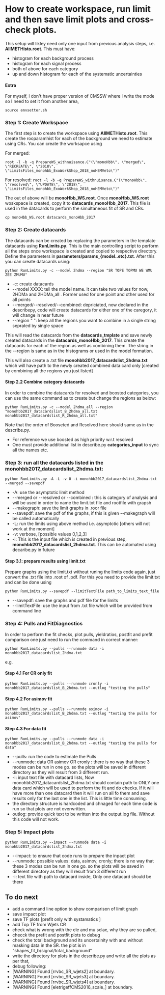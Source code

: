 How to create workspace, run limit and then save limit plots and cross-check plots. 
===================================================================================

This setup will likley need only one input from previous analysis steps, i.e. **AllMETHisto.root**. This must have: 
 * histogram for each background process 
 * histogram for each signal process
 * both of above for each category 
 * up and down histogram for each of the systematic uncertainties 


#### Extra ####
For myself, I don't have proper version of CMSSW where I write the mode so I need to set it from another area, 

```source envsetter.sh ```

### Step 1: Create Workspace ### 
The first step is to create the workspace using **AllMETHisto.root**. This create the rooparamhist for each of the background we need to estimate using CRs. You can create the worksapce using
 
For merged: 

```root -l -b -q PrepareWS_withnuisance.C"(\"monoHbb\", \"merged\", \"RECREATE\", \"2018\", \"LimitsFiles_monohbb_ExoWorkShop_2018_noHEMVeto\")"```


For resolved: 
```root -l -b -q PrepareWS_withnuisance.C"(\"monoHbb\", \"resolved\", \"UPDATE\", \"2018\", \"LimitsFiles_monohbb_ExoWorkShop_2018_noHEMVeto\")"```


The out of above will be **monoHbb_WS.root**. Once **monoHbb_WS.root** woskspace is created, copy it to **datacards_monoHbb_2017**. This file is used in the datacards to perform the simultaneous fit of SR and CRs.


```cp monoHbb_WS.root datacards_monoHbb_2017```

### Step 2: Create datacards ### 
The datacards can be created by replacing the parameters in the template datacards using **RunLimits.py**. This is the main controlling script to perform all the steps once workspace is created and copied to respective directory. Define the parameters in **parameters/params_{model..etc}.txt**. After this you can create datacards using: 

```python RunLimits.py -c --model 2hdma --region "SR TOPE TOPMU WE WMU ZEE ZMUMU"``` 

 * -c: create datacards 
 * --model XXXX: tell the model name. It can take two values for now, 2HDMa and 2HDMa_all . Former used for one point and other used for all points
 * --merged/--resolved/--combined: depriciated, now declared in the describepy, code will create datacards for either one of the caregory, it will change in near future
 * --region " ": keep all the regions you want to combine in a single string seprated by single space

This will read the datacards from the **datacards_tmplate** and save newly created datacards in the **datacards_monoHbb_2017**. 
This create the datacards for each of the region as well as combining them. The string in the --region is same as in the histograms or used in the model formation. 


This will also create a .txt file **monohbb2017_datacardslist_2hdma.txt** which will have path to the newly created combined data card only [created by combining all the regions you just listed]

#### Step 2.2 Combine category datacards ####
In order to combine the datacards for resolved and boosted categories, you can use the same command as to create but change the regions as below: 

```python RunLimits.py -c --model 2hdma_all --region "monohbb2017_datacardslist_B_2hdma_all.txt monohbb2017_datacardslist_R_2hdma_all.txt"```

Note that the order of Booseted and Resolved here should same as in the describe.py. 

 * For reference we use boosted as high priority w.r.t resolved 
 * One must provide additional list in describe.py **categories_input** to sync all the names etc. 

### Step 3: run all the datacards listed in the **monohbb2017_datacardslist_2hdma.txt**: ###

```python RunLimits.py -A -L -v 0 -i monohbb2017_datacardslist_2hdma.txt --merged --savepdf```

 * -A: use the asymptotic limit method 
 * --merged or --resolved or --combined : this is category of analysis and will be used in order to name the limit.txt file and rootfile with grapsh 
 * --makegraph: save the limit graphs in .roor file 
 * --savepdf: save the pdf of the graphs, if this is given --makegraph will be called automatically 
 * -L: run the limits using above method i.e. asymptotic [others will not work at the moment]
 * -v: verbose, [possible values 0,1,2,3]
 * -i: This is the input file which is created in previous step, **monohbb2017_datacardslist_2hdma.txt**. This can be automated using decaribe.py in future 

#### Step 3.1: prepare results using limit.txt ####

Prepare graphs using the limit.txt without runing the limits code again, just convert the .txt file into .root of .pdf. For this you need to provide the limit.txt and can be done using 

```python RunLimits.py --savepdf --limitTextFile path_to_limits_text_file```
 * --savepdf: save the graphs and pdf file for the limits 
 * --limitTextFile: use the input from .txt file which will be provided from command line 

### Step 4: Pulls and FitDiagnostics ###

In order to perform the fit checks, plot pulls, yieldratios, postfit and prefit comparison one just need to run the command in correct manner: 

```python RunLimits.py --pulls --runmode data -i monohbb2017_datacardslist_2hdma.txt``` 

e.g. 

#### Step 4.1 For CR only fit ####

```python RunLimits.py --pulls --runmode cronly -i monohbb2017_datacardslist_B_2hdma.txt --outlog "testing the pulls"```

#### Step 4.2 For asimov fit ####

```python RunLimits.py --pulls --runmode asimov -i monohbb2017_datacardslist_B_2hdma.txt --outlog "testing the pulls for asimov" ```

#### Step 4.3 For data fit ####

```python RunLimits.py --pulls --runmode data -i monohbb2017_datacardslist_B_2hdma.txt --outlog "testing the pulls for data"  ```



 * --pulls: run the code to estimate the Pulls 
 * --runmode: data OR asimov OR cronly : there is no way that these 3 modes can be run in one go. so the plots will be saved in different directory as they will result from 3 different run. 
 * -i: input text file with datacard lists, Now monohbb2017_datacardslist_2hdma.txt should contain path to ONLY one data card which will be used to perform the fit and do checks.
        If it will have more than one datacard then it will run on all fo them and save results only for the last one in the list. This is little time consuming. 
 * the directory structure is hardcoded and chnaged for each time code is run so that plots are not overwritten. 
 * outlog: provide quick text to be written into the output.log file. Without this code will not work. 

### Step 5:  Impact plots ### 

```python RunLimits.py --impact --runmode data -i monohbb2017_datacardslist_2hdma.txt```	

 * --impact: to ensure that code runs to prepare the inpact plot 
 * --runmode: possible values: data, asimov, cronly; there is no way that these 3 modes can be run in one go. so the plots will be saved in different directory as they will result from 3 different run
 * -i: text file with path to datacard inside, Only one datacard should be there 



## To do next ##
 * add a command line option to show comparison of limit graph 
 * save impact plot 
 * save TF plots  [prefit only with systamatics ]
 * add Top TF from Wjets CR 
 * check what is wrong with the ele and mu sclae, why they are so pulled, 
 * checck the prefit and postfit plots to debug 
 * check the total background and its uncertainity with and without masking data in the SR. the plot is in "shapes_fit_b/signal/total_background" 
 * write the directory for plots in the describe.py and write all the plots as per that,
 * debug following: 
  * [WARNING] Found [rrvbc_SR_wjets2] at boundary. 
  * [WARNING] Found [rrvbc_SR_wjets3] at boundary. 
  * [WARNING] Found [rrvbc_SR_wjets4] at boundary. 
  * [WARNING] Found [eletrigeffCMS2016_scale_] at boundary. 
 







